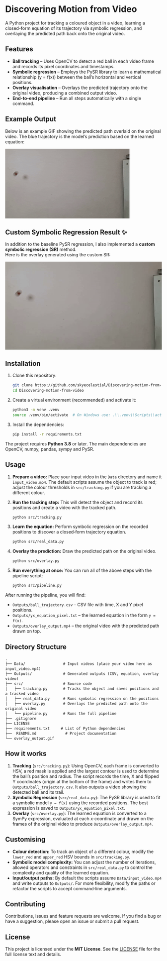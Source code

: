 # Discovering Motion from Video

A Python project for tracking a coloured object in a video, learning a closed-form equation of its trajectory via symbolic regression, and overlaying the predicted path back onto the original video.

## Features

- **Ball tracking** – Uses OpenCV to detect a red ball in each video frame and records its pixel coordinates and timestamps.
- **Symbolic regression** – Employs the PySR library to learn a mathematical relationship \(y = f(x)\) between the ball’s horizontal and vertical positions.
- **Overlay visualisation** – Overlays the predicted trajectory onto the original video, producing a combined output video.
- **End-to-end pipeline** – Run all steps automatically with a single command.

## Example Output

Below is an example GIF showing the predicted path overlaid on the original video. The blue trajectory is the model’s prediction based on the learned equation:

![Predicted trajectory overlay](overlay_output.gif)

## Custom Symbolic Regression Result ✨

In addition to the baseline PySR regression, I also implemented a **custom symbolic regression (SR)** method.  
Here is the overlay generated using the custom SR:

![Custom SR overlay](overlay_output_custom.gif)  

## Installation

1. Clone this repository:

   ```bash
   git clone https://github.com/skyecelestial/Discovering-motion-from-video.git
   cd Discovering-motion-from-video
   ```

2. Create a virtual environment (recommended) and activate it:

   ```bash
   python3 -m venv .venv
   source .venv/bin/activate  # On Windows use: .\\.venv\\Scripts\\activate
   ```

3. Install the dependencies:

   ```bash
   pip install -r requirements.txt
   ```

The project requires **Python 3.8** or later. The main dependencies are OpenCV, numpy, pandas, sympy and PySR.

## Usage

1. **Prepare a video:** Place your input video in the `Data` directory and name it `input_video.mp4`. The default scripts assume the object to track is red; adjust the colour thresholds in `src/tracking.py` if you are tracking a different colour.

2. **Run the tracking step:** This will detect the object and record its positions and create a video with the tracked path.

   ```bash
   python src/tracking.py
   ```

3. **Learn the equation:** Perform symbolic regression on the recorded positions to discover a closed‑form trajectory equation.

   ```bash
   python src/real_data.py
   ```

4. **Overlay the prediction:** Draw the predicted path on the original video.

   ```bash
   python src/overlay.py
   ```

5. **Run everything at once:** You can run all of the above steps with the pipeline script:

   ```bash
   python src/pipeline.py
   ```

After running the pipeline, you will find:

- `Outputs/ball_trajectory.csv` – CSV file with time, X and Y pixel positions.
- `Outputs/yx_equation_pixel.txt` – the learned equation in the form `y = f(x)`.
- `Outputs/overlay_output.mp4` – the original video with the predicted path drawn on top.

## Directory Structure

```
.
├── Data/                 # Input videos (place your video here as input_video.mp4)
├── Outputs/              # Generated outputs (CSV, equation, overlay video)
├── src/                  # Source code
│   ├── tracking.py       # Tracks the object and saves positions and a tracked video
│   ├── real_data.py      # Runs symbolic regression on the positions
│   ├── overlay.py        # Overlays the predicted path onto the original video
│   └── pipeline.py       # Runs the full pipeline
├── .gitignore
├── LICENSE
├── requirements.txt     # List of Python dependencies
├──  README.md             # Project documentation
└── overlay_output.gif

```

## How it works

1. **Tracking** (`src/tracking.py`): Using OpenCV, each frame is converted to HSV, a red mask is applied and the largest contour is used to determine the ball’s position and radius. The script records the time, X and flipped Y coordinates (origin at the bottom of the frame) and writes them to `Outputs/ball_trajectory.csv`. It also outputs a video showing the detected ball and its trail.
2. **Symbolic Regression** (`src/real_data.py`): The PySR library is used to fit a symbolic model `y = f(x)` using the recorded positions. The best expression is saved to `Outputs/yx_equation_pixel.txt`.
3. **Overlay** (`src/overlay.py`): The learned equation is converted to a SymPy expression, evaluated at each x‑coordinate and drawn on the frames of the original video to produce `Outputs/overlay_output.mp4`.

## Customising

- **Colour detection:** To track an object of a different colour, modify the `lower_red` and `upper_red` HSV bounds in `src/tracking.py`.
- **Symbolic model complexity:** You can adjust the number of iterations, allowed operators and constraints in `src/real_data.py` to control the complexity and quality of the learned equation.
- **Input/output paths:** By default the scripts assume `Data/input_video.mp4` and write outputs to `Outputs/`. For more flexibility, modify the paths or refactor the scripts to accept command‑line arguments.

## Contributing

Contributions, issues and feature requests are welcome. If you find a bug or have a suggestion, please open an issue or submit a pull request.

## License

This project is licensed under the **MIT License**. See the [LICENSE](LICENSE) file for the full license text and details.




